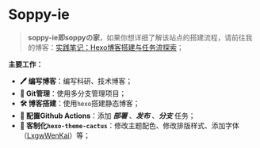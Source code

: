 # Soppy-ie

> **soppy-ie即soppyの家**，如果你想详细了解该站点的搭建流程，请前往我的博客：[实践笔记：Hexo博客搭建与任务流探索](https://soppylzz.github.io/soppy-ie/2025/03/30/cactus/)；

**主要工作：**

* **🖊️ 编写博客**：编写科研、技术博客；
* **🎄 Git管理**：使用多分支管理项目；
* **🛠️ 博客搭建**：使用`hexo`搭建静态博客；
* **📜 配置Github Actions**：添加 ***部署*** 、***发布*** 、***分支*** 任务；
* **🌵 客制化`hexo-theme-cactus`**：修改主题配色、修改排版样式、添加字体（[LxgwWenKai](https://github.com/lxgw/LxgwWenKai-Screen)）等；